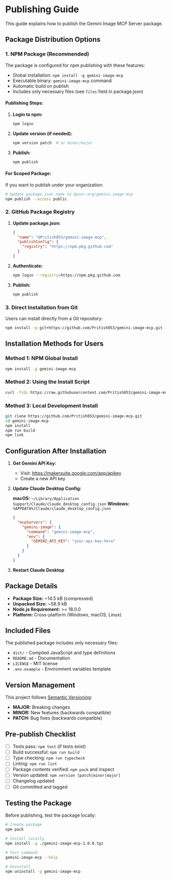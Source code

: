 # Publishing Guide

This guide explains how to publish the Gemini Image MCP Server package.

## Package Distribution Options

### 1. NPM Package (Recommended)

The package is configured for npm publishing with these features:
- Global installation: `npm install -g gemini-image-mcp`
- Executable binary: `gemini-image-mcp` command
- Automatic build on publish
- Includes only necessary files (see `files` field in package.json)

#### Publishing Steps:

1. **Login to npm:**
   ```bash
   npm login
   ```

2. **Update version (if needed):**
   ```bash
   npm version patch  # or minor/major
   ```

3. **Publish:**
   ```bash
   npm publish
   ```

#### For Scoped Package:
If you want to publish under your organization:
```bash
# Update package.json name to @your-org/gemini-image-mcp
npm publish --access public
```

### 2. GitHub Package Registry

1. **Update package.json:**
   ```json
   {
     "name": "@Pritish053/gemini-image-mcp",
     "publishConfig": {
       "registry": "https://npm.pkg.github.com"
     }
   }
   ```

2. **Authenticate:**
   ```bash
   npm login --registry=https://npm.pkg.github.com
   ```

3. **Publish:**
   ```bash
   npm publish
   ```

### 3. Direct Installation from Git

Users can install directly from a Git repository:
```bash
npm install -g git+https://github.com/Pritish053/gemini-image-mcp.git
```

## Installation Methods for Users

### Method 1: NPM Global Install
```bash
npm install -g gemini-image-mcp
```

### Method 2: Using the Install Script
```bash
curl -fsSL https://raw.githubusercontent.com/Pritish053/gemini-image-mcp/main/install.sh | bash
```

### Method 3: Local Development Install
```bash
git clone https://github.com/Pritish053/gemini-image-mcp.git
cd gemini-image-mcp
npm install
npm run build
npm link
```

## Configuration After Installation

1. **Get Gemini API Key:**
   - Visit: https://makersuite.google.com/app/apikey
   - Create a new API key

2. **Update Claude Desktop Config:**

   **macOS:** `~/Library/Application Support/Claude/claude_desktop_config.json`
   **Windows:** `%APPDATA%/Claude/claude_desktop_config.json`

   ```json
   {
     "mcpServers": {
       "gemini-image": {
         "command": "gemini-image-mcp",
         "env": {
           "GEMINI_API_KEY": "your-api-key-here"
         }
       }
     }
   }
   ```

3. **Restart Claude Desktop**

## Package Details

- **Package Size:** ~14.5 kB (compressed)
- **Unpacked Size:** ~58.9 kB
- **Node.js Requirement:** >= 18.0.0
- **Platform:** Cross-platform (Windows, macOS, Linux)

## Included Files

The published package includes only necessary files:
- `dist/` - Compiled JavaScript and type definitions
- `README.md` - Documentation
- `LICENSE` - MIT license
- `.env.example` - Environment variables template

## Version Management

This project follows [Semantic Versioning](https://semver.org/):
- **MAJOR:** Breaking changes
- **MINOR:** New features (backwards compatible)
- **PATCH:** Bug fixes (backwards compatible)

## Pre-publish Checklist

- [ ] Tests pass: `npm test` (if tests exist)
- [ ] Build successful: `npm run build`
- [ ] Type checking: `npm run typecheck`
- [ ] Linting: `npm run lint`
- [ ] Package contents verified: `npm pack` and inspect
- [ ] Version updated: `npm version [patch|minor|major]`
- [ ] Changelog updated
- [ ] Git committed and tagged

## Testing the Package

Before publishing, test the package locally:

```bash
# Create package
npm pack

# Install locally
npm install -g ./gemini-image-mcp-1.0.0.tgz

# Test command
gemini-image-mcp --help

# Uninstall
npm uninstall -g gemini-image-mcp
```